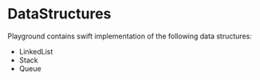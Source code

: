 # DataStructures
Playground contains swift implementation of the following data structures:
* LinkedList
* Stack
* Queue
